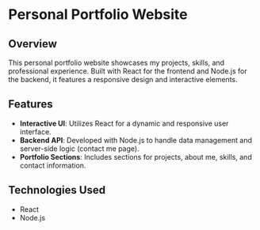 # Personal Portfolio Website

## Overview
This personal portfolio website showcases my projects, skills, and professional experience. Built with React for the frontend and Node.js for the backend, it features a responsive design and interactive elements.

## Features
- **Interactive UI**: Utilizes React for a dynamic and responsive user interface.
- **Backend API**: Developed with Node.js to handle data management and server-side logic (contact me page).
- **Portfolio Sections**: Includes sections for projects, about me, skills, and contact information.

## Technologies Used
- React
- Node.js
